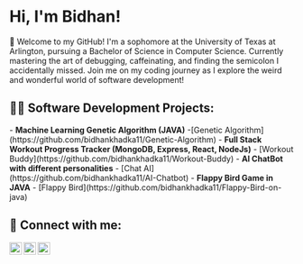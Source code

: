 <h1>Hi, I'm Bidhan! </h1>

👾 Welcome to my GitHub! I'm a sophomore at the University of Texas at Arlington, pursuing a Bachelor of Science in Computer Science. Currently mastering the art of debugging, caffeinating, and finding the semicolon I accidentally missed. Join me on my coding journey as I explore the weird and wonderful world of software development!

<h2>👨‍💻 Software Development Projects:</h2>
- <b>Machine Learning Genetic Algorithm (JAVA)</b>
  -[Genetic Algorithm](https://github.com/bidhankhadka11/Genetic-Algorithm)
- <b>Full Stack Workout Progress Tracker (MongoDB, Express, React, NodeJs)</b>
  - [Workout Buddy](https://github.com/bidhankhadka11/Workout-Buddy)
- <b>AI ChatBot with different personalities</b>
  - [Chat AI](https://github.com/bidhankhadka11/AI-Chatbot)
- <b>Flappy Bird Game in JAVA</b>
  - [Flappy Bird](https://github.com/bidhankhadka11/Flappy-Bird-on-java)


<h2> 🤳 Connect with me:</h2>

[<img align="left" alt="BidhanKhadka | Twitter" width="22px" src="https://cdn.jsdelivr.net/npm/simple-icons@v3/icons/twitter.svg" />][twitter]
[<img align="left" alt="BidhanKhadka | LinkedIn" width="22px" src="https://cdn.jsdelivr.net/npm/simple-icons@v3/icons/linkedin.svg" />][linkedin]
[<img align="left" alt="BidhanKhadka | Instagram" width="22px" src="https://cdn.jsdelivr.net/npm/simple-icons@v3/icons/instagram.svg" />][instagram]

[twitter]: https://x.com/bidhan___
[instagram]: https://www.instagram.com/bidhann__/
[linkedin]: https://www.linkedin.com/in/bidhan-khadka-3a966a170/
